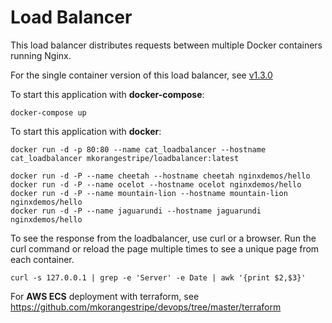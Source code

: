 # Load Balancer

This load balancer distributes requests between multiple Docker containers running Nginx.

For the single container version of this load balancer, see [v1.3.0](https://github.com/mkorangestripe/loadbalancer/tree/v1.3.0)

To start this application with **docker-compose**:

```shell script
docker-compose up
```

To start this application with **docker**:

```shell script
docker run -d -p 80:80 --name cat_loadbalancer --hostname cat_loadbalancer mkorangestripe/loadbalancer:latest

docker run -d -P --name cheetah --hostname cheetah nginxdemos/hello
docker run -d -P --name ocelot --hostname ocelot nginxdemos/hello
docker run -d -P --name mountain-lion --hostname mountain-lion nginxdemos/hello
docker run -d -P --name jaguarundi --hostname jaguarundi nginxdemos/hello
```

To see the response from the loadbalancer, use curl or a browser.  Run the curl command or reload the page multiple times to see a unique page from each container.

```shell script
curl -s 127.0.0.1 | grep -e 'Server' -e Date | awk '{print $2,$3}'
```

For **AWS ECS** deployment with terraform, see https://github.com/mkorangestripe/devops/tree/master/terraform

